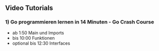 ## Video Tutorials 

### 1) Go programmieren lernen in 14 Minuten - Go Crash Course

- ab 1:50 Main und Imports
- bis 10:00 Funktionen
- optional bis 12:30 Interfaces 


